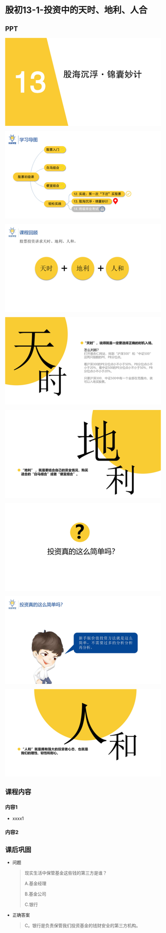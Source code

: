 # 股初13-1-投资中的天时、地利、人合

## PPT

![课程ppt](assets/13-1-1.jpeg)

![课程ppt](assets/13-1-2.jpeg)

![课程ppt](assets/13-1-3.jpeg)

![课程ppt](assets/13-1-4.jpeg)

![课程ppt](assets/13-1-5.jpeg)

![课程ppt](assets/13-1-6.jpeg)

![课程ppt](assets/13-1-7.jpeg)

![课程ppt](assets/13-1-8.jpeg)

## 课程内容

### 内容1

- xxxx1

  > 

### 内容2

## 课后巩固

- 问题

  > 现实生活中保管基金这些钱的第三方是谁？
  >
  > A.基金经理
  >
  > B.基金公司
  >
  > C.银行

- 正确答案

  > C。银行是负责保管我们投资基金的钱财安全的第三方机构。